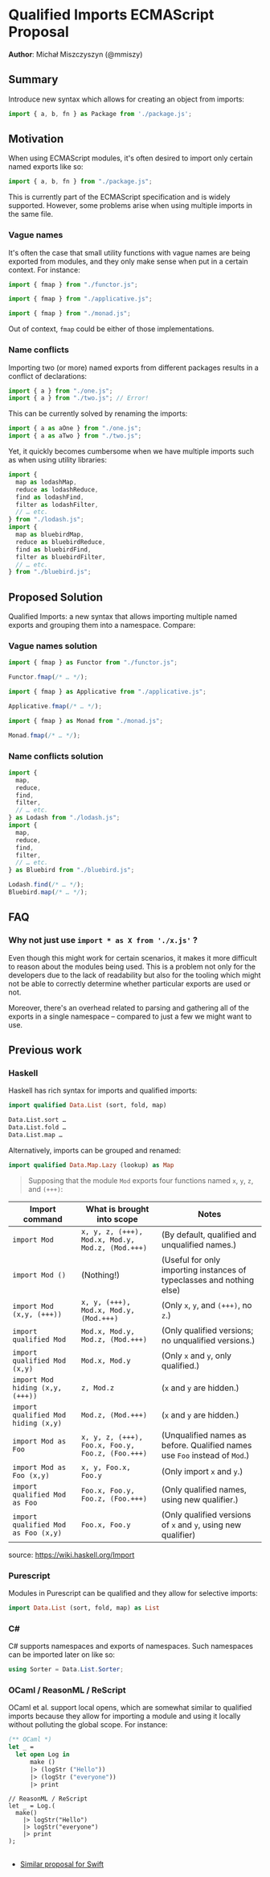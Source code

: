 # Qualified Imports ECMAScript Proposal

**Author**: Michał Miszczyszyn (@mmiszy)

## Summary

Introduce new syntax which allows for creating an object from imports:

```js
import { a, b, fn } as Package from './package.js';
```

## Motivation

When using ECMAScript modules, it's often desired to import only certain named exports like so:

```js
import { a, b, fn } from "./package.js";
```

This is currently part of the ECMAScript specification and is widely supported. However, some problems arise when using multiple imports in the same file.

### Vague names

It's often the case that small utility functions with vague names are being exported from modules, and they only make sense when put in a certain context. For instance:

```js
import { fmap } from "./functor.js";
```

```js
import { fmap } from "./applicative.js";
```

```js
import { fmap } from "./monad.js";
```

Out of context, `fmap` could be either of those implementations.

### Name conflicts

Importing two (or more) named exports from different packages results in a conflict of declarations:

```js
import { a } from "./one.js";
import { a } from "./two.js"; // Error!
```

This can be currently solved by renaming the imports:

```js
import { a as aOne } from "./one.js";
import { a as aTwo } from "./two.js";
```

Yet, it quickly becomes cumbersome when we have multiple imports such as when using utility libraries:

```js
import {
  map as lodashMap,
  reduce as lodashReduce,
  find as lodashFind,
  filter as lodashFilter,
  // … etc.
} from "./lodash.js";
import {
  map as bluebirdMap,
  reduce as bluebirdReduce,
  find as bluebirdFind,
  filter as bluebirdFilter,
  // … etc.
} from "./bluebird.js";
```

## Proposed Solution

Qualified Imports: a new syntax that allows importing multiple named exports and grouping them into a namespace. Compare:

### Vague names solution

```js
import { fmap } as Functor from "./functor.js";

Functor.fmap(/* … */);
```

```js
import { fmap } as Applicative from "./applicative.js";

Applicative.fmap(/* … */);
```

```js
import { fmap } as Monad from "./monad.js";

Monad.fmap(/* … */);
```

### Name conflicts solution

```js
import {
  map,
  reduce,
  find,
  filter,
  // … etc.
} as Lodash from "./lodash.js";
import {
  map,
  reduce,
  find,
  filter,
  // … etc.
} as Bluebird from "./bluebird.js";

Lodash.find(/* … */);
Bluebird.map(/* … */);
```

## FAQ
### Why not just use `import * as X from './x.js'` ?
Even though this might work for certain scenarios, it makes it more difficult to reason about the modules being used. This is a problem not only for the developers due to the lack of readability but also for the tooling which might not be able to correctly determine whether particular exports are used or not.

Moreover, there's an overhead related to parsing and gathering all of the exports in a single namespace – compared to just a few we might want to use.

## Previous work

### Haskell
Haskell has rich syntax for imports and qualified imports:

```hs
import qualified Data.List (sort, fold, map)

Data.List.sort …
Data.List.fold …
Data.List.map …
```

Alternatively, imports can be grouped and renamed:

```hs
import qualified Data.Map.Lazy (lookup) as Map
```


> Supposing that the module `Mod` exports four functions named `x`, `y`, `z`, and `(+++)`:

| Import command                      | What is brought into scope                       | Notes                                                                      |
| ----------------------------------- | ------------------------------------------------ | -------------------------------------------------------------------------- |
| `import Mod`                        | `x, y, z, (+++), Mod.x, Mod.y, Mod.z, (Mod.+++)` | (By default, qualified and unqualified names.)                             |
| `import Mod ()`                     | (Nothing!)                                       | (Useful for only importing instances of typeclasses and nothing else)      |
| `import Mod (x,y, (+++))`           | `x, y, (+++), Mod.x, Mod.y, (Mod.+++)`           | (Only `x`, `y`, and `(+++)`, no `z`.)                                      |
| `import qualified Mod`              | `Mod.x, Mod.y, Mod.z, (Mod.+++)`                 | (Only qualified versions; no unqualified versions.)                        |
| `import qualified Mod (x,y)`        | `Mod.x, Mod.y`                                   | (Only `x` and `y`, only qualified.)                                        |
| `import Mod hiding (x,y,(+++))`     | `z, Mod.z`                                       | (`x` and `y` are hidden.)                                                  |
| `import qualified Mod hiding (x,y)` | `Mod.z, (Mod.+++)`                               | (`x` and `y` are hidden.)                                                  |
| `import Mod as Foo`                 | `x, y, z, (+++), Foo.x, Foo.y, Foo.z, (Foo.+++)` | (Unqualified names as before. Qualified names use `Foo` instead of `Mod`.) |
| `import Mod as Foo (x,y)`           | `x, y, Foo.x, Foo.y`                             | (Only import `x` and `y`.)                                                 |
| `import qualified Mod as Foo`       | `Foo.x, Foo.y, Foo.z, (Foo.+++)`                 | (Only qualified names, using new qualifier.)                               |
| `import qualified Mod as Foo (x,y)` | `Foo.x, Foo.y`                                   | (Only qualified versions of `x` and `y`, using new qualifier)              |

source: https://wiki.haskell.org/Import

### Purescript

Modules in Purescript can be qualified and they allow for selective imports:

```purescript
import Data.List (sort, fold, map) as List
```

### C#
C# supports namespaces and exports of namespaces. Such namespaces can be imported later on like so:

```cs
using Sorter = Data.List.Sorter;
```

### OCaml / ReasonML / ReScript

OCaml et al. support local opens, which are somewhat similar to qualified imports because they allow for importing a module and using it locally without polluting the global scope. For instance:

```ml
(** OCaml *)
let _ =
  let open Log in
	  make ()
      |> (logStr ("Hello"))
      |> (logStr ("everyone"))
      |> print
```

```re
// ReasonML / ReScript
let _ = Log.(
  make()
    |> logStr("Hello")
    |> logStr("everyone")
    |> print
);
```

##

- [Similar proposal for Swift](https://gist.github.com/CodaFi/42e5e5e94d857547abc381d9a9d0afd6)
